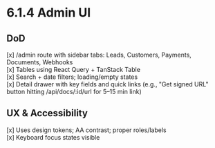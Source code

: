 # 6.1.4 Admin UI

## DoD
[x] /admin route with sidebar tabs: Leads, Customers, Payments, Documents, Webhooks  
[x] Tables using React Query + TanStack Table  
[x] Search + date filters; loading/empty states  
[x] Detail drawer with key fields and quick links (e.g., "Get signed URL" button hitting /api/docs/:id/url for 5–15 min link)

## UX & Accessibility
[x] Uses design tokens; AA contrast; proper roles/labels  
[x] Keyboard focus states visible
